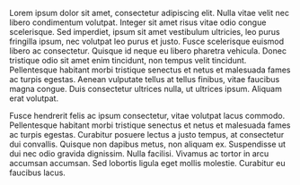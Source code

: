 Lorem ipsum dolor sit amet, consectetur adipiscing elit. Nulla vitae velit nec libero condimentum volutpat. Integer sit amet risus vitae odio congue scelerisque. Sed imperdiet, ipsum sit amet vestibulum ultricies, leo purus fringilla ipsum, nec volutpat leo purus et justo. Fusce scelerisque euismod libero ac consectetur. Quisque id neque eu libero pharetra vehicula. Donec tristique odio sit amet enim tincidunt, non tempus velit tincidunt. Pellentesque habitant morbi tristique senectus et netus et malesuada fames ac turpis egestas. Aenean vulputate tellus at tellus finibus, vitae faucibus magna congue. Duis consectetur ultrices nulla, ut ultrices ipsum. Aliquam erat volutpat.

Fusce hendrerit felis ac ipsum consectetur, vitae volutpat lacus commodo. Pellentesque habitant morbi tristique senectus et netus et malesuada fames ac turpis egestas. Curabitur posuere lectus a justo tempus, at consectetur dui convallis. Quisque non dapibus metus, non aliquam ex. Suspendisse ut dui nec odio gravida dignissim. Nulla facilisi. Vivamus ac tortor in arcu accumsan accumsan. Sed lobortis ligula eget mollis molestie. Curabitur eu faucibus lacus.